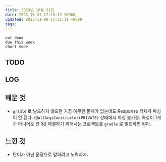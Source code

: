 ```yaml
---
title: 2023년 10월 31일
date: 2023-10-31 17:15:13 +0900
updated: 2023-11-08 17:31:11 +0900
tags: 
---
```


```tasks
not done 
due this week
short mode
```

## TODO

## LOG

## 배운 것

- `gradle` 로 빌드하지 않으면 가끔 아무런 문제가 없는데도 Response 객체가 파싱이 안 된다. (`@AllArgsConstructor(PRIVATE)` 상태에서 파싱 불가능. 속성이 1개가 아니어도 안 됨) 해결하기 위해서는 프로젝트를 `gradle` 로 빌드하면 된다.

## 느낀 것

- 단어가 아닌 문장으로 말하려고 노력하자.